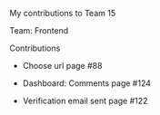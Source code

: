 My contributions to Team 15

Team: Frontend

Contributions

- Choose url page #88

- Dashboard: Comments page #124

- Verification email sent page #122
